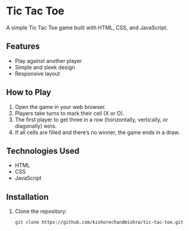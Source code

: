 # Tic Tac Toe

A simple Tic Tac Toe game built with HTML, CSS, and JavaScript.

## Features

- Play against another player
- Simple and sleek design
- Responsive layout

## How to Play

1. Open the game in your web browser.
2. Players take turns to mark their cell (X or O).
3. The first player to get three in a row (horizontally, vertically, or diagonally) wins.
4. If all cells are filled and there’s no winner, the game ends in a draw.

## Technologies Used

- HTML
- CSS
- JavaScript

## Installation

1. Clone the repository:
   ```bash
   git clone https://github.com/kishorechandmishra/tic-tac-toe.git
